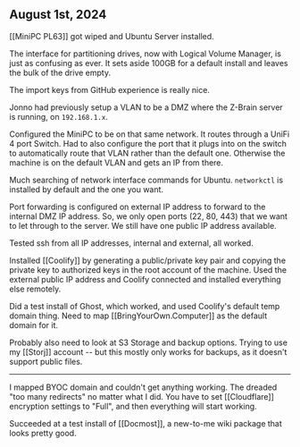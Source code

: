 ## August 1st, 2024

[[MiniPC PL63]] got wiped and Ubuntu Server installed. 

The interface for partitioning drives, now with Logical Volume Manager, is just as confusing as ever. It sets aside 100GB for a default install and leaves the bulk of the drive empty. 

The import keys from GitHub experience is really nice. 

Jonno had previously setup a VLAN to be a DMZ where the Z-Brain server is running, on `192.168.1.x`. 

Configured the MiniPC to be on that same network. It routes through a UniFi 4 port Switch. Had to also configure the port that it plugs into on the switch to automatically route that VLAN rather than the default one. Otherwise the machine is on the default VLAN and gets an IP from there. 

Much searching of network interface commands for Ubuntu. `networkctl` is installed by default and the one you want. 

Port forwarding is configured on external IP address to forward to the internal DMZ IP address. So, we only open ports (22, 80, 443) that we want to let through to the server. We still have one public IP address available. 

Tested ssh from all IP addresses, internal and external, all worked. 

Installed [[Coolify]] by generating a public/private key pair and copying the private key to authorized keys in the root account of the machine. Used the external public IP address and Coolify connected and installed everything else remotely.

Did a test install of Ghost, which worked, and used Coolify's default temp domain thing. Need to map [[BringYourOwn.Computer]] as the default domain for it. 

Probably also need to look at S3 Storage and backup options. Trying to use my [[Storj]] account -- but this mostly only works for backups, as it doesn't support public files.

---
I mapped BYOC domain and couldn't get anything working. The dreaded "too many redirects" no matter what I did. You have to set [[Cloudflare]] encryption settings to "Full", and then everything will start working.

Succeeded at a test install of [[Docmost]], a new-to-me wiki package that looks pretty good.